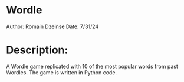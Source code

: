 # Wordle
Author: Romain Dzeinse
Date: 7/31/24

# Description:
  A Wordle game replicated with 10 of the most popular words from past Wordles. The game is written in Python code.
